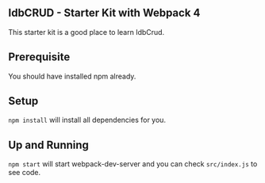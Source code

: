 ## IdbCRUD - Starter Kit with Webpack 4

This starter kit is a good place to learn IdbCrud. 

## Prerequisite

You should have installed npm already.

## Setup

`npm install` will install all dependencies for you. 

## Up and Running

`npm start` will start webpack-dev-server and you can check `src/index.js` to see code. 


